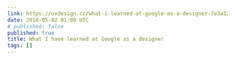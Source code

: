 ```yaml
---
link: https://uxdesign.cc/what-i-learned-at-google-as-a-designer-7e3a12b7a82e
date: 2018-05-02 01:09 UTC
# published: false
published: true
title: What I have learned at Google as a designer
tags: []
---
```



